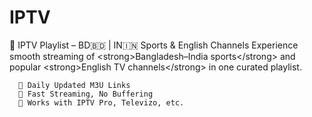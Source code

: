 # IPTV

🌟 IPTV Playlist – BD🇧🇩 | IN🇮🇳 Sports &amp; English Channels Experience smooth streaming of &lt;strong>Bangladesh–India sports&lt;/strong> and popular &lt;strong>English TV channels&lt;/strong> in one curated playlist.


      🎯 Daily Updated M3U Links
      🚀 Fast Streaming, No Buffering 
      📱 Works with IPTV Pro, Televizo, etc.

